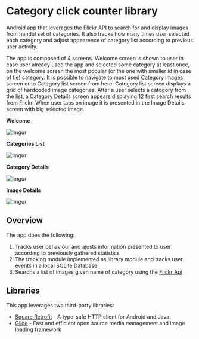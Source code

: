# Category click counter library

Android app that leverages the [Flickr API](https://www.flickr.com/services/api/) to search for and display images from handul set of categories. It also tracks how many times user selected each category and adjust appearence of category list according to previous user activity.

The app is composed of 4 screens. Welcome screen is shown to user in case user already used the app and selected some category at least once, on the welcome screen the most popular (or the one with smaller id in case of tie) category. It is possible to navigate to most used Category images screen or to Category list screen from here. Category list screen displays a grid of hardcoded image categories. After a user selects a catogory from the list, a Category Details screen appears displaying 12 first search results from Flickr. When user taps on image it is presented in the Image Details screen with big selected image.

**Welcome**

![Imgur](http://imgur.com/rQgjbMw)

**Categories List**

![Imgur](http://imgur.com/rQgjbMw)

**Category Details**

![Imgur](http://imgur.com/kqkr1Op)

**Image Details**

![Imgur](http://imgur.com/YPgansV)

## Overview

The app does the following:

1. Tracks user behaviour and ajusts information presented to user according to previously gathered statistics
2. The tracking module implemented as library module and tracks user events in a local SQLite Database
3. Searchs a list of images given name of category using the [Flickr Api](https://www.flickr.com/services/api/)

## Libraries

This app leverages two third-party libraries:

 * [Square Retrofit](https://square.github.io/retrofit/) - A type-safe HTTP client for Android and Java
 * [Glide](https://github.com/bumptech/glide) - Fast and efficient open source media management and image loading framework
